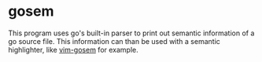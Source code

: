 # gosem
This program uses go's built-in parser to print out semantic information of a go source file. This information can than be used with a semantic highlighter, like [vim-gosem](github.com/meonlol/vim-gosem) for example.
